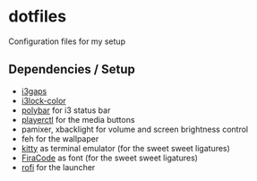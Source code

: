 # dotfiles
Configuration files for my setup

## Dependencies / Setup
* [i3gaps](https://github.com/Airblader/i3.git)
* [i3lock-color](https://github.com/eXenon/i3lock-color)
* [polybar](https://github.com/polybar/polybar) for i3 status bar
* [playerctl](https://github.com/acrisci/playerctl) for the media buttons
* pamixer, xbacklight for volume and screen brightness control
* feh for the wallpaper
* [kitty](https://sw.kovidgoyal.net/kitty/) as terminal emulator (for the sweet sweet ligatures)
* [FiraCode](https://github.com/tonsky/FiraCode) as font (for the sweet sweet ligatures)
* [rofi](https://github.com/davatorium/rofi) for the launcher
